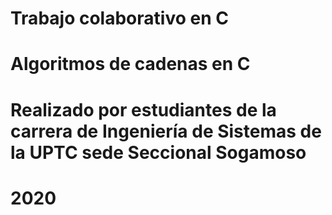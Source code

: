 # Trabajo colaborativo en C
# Algoritmos de cadenas en C
# Realizado por estudiantes de la carrera de Ingeniería de Sistemas de la UPTC sede Seccional Sogamoso
# 2020
